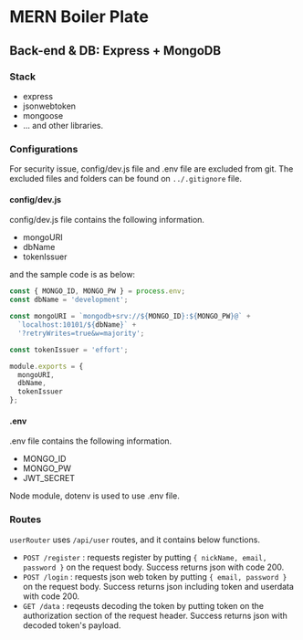 # MERN Boiler Plate

## Back-end & DB: Express + MongoDB

### Stack

- express
- jsonwebtoken
- mongoose
- ... and other libraries.

### Configurations

For security issue, config/dev.js file and .env file are excluded from git. The excluded files and folders can be found on `../.gitignore` file.

#### config/dev.js

config/dev.js file contains the following information.

- mongoURI
- dbName
- tokenIssuer

and the sample code is as below:

```javascript
const { MONGO_ID, MONGO_PW } = process.env;
const dbName = 'development';

const mongoURI = `mongodb+srv://${MONGO_ID}:${MONGO_PW}@` + 
  `localhost:10101/${dbName}` +
  '?retryWrites=true&w=majority';

const tokenIssuer = 'effort';

module.exports = {
  mongoURI,
  dbName,
  tokenIssuer
};
```

#### .env

.env file contains the following information.

- MONGO_ID
- MONGO_PW
- JWT_SECRET

Node module, dotenv is used to use .env file.

### Routes

`userRouter` uses `/api/user` routes, and it contains below functions.

- `POST /register` : requests register by putting `{ nickName, email, password }` on the request body. Success returns json with code 200.
- `POST /login` : requests json web token by putting `{ email, password }` on the request body. Success returns json including token and userdata with code 200.
- `GET /data` : reqeusts decoding the token by putting token on the authorization section of the request header. Success returns json with decoded token's payload.